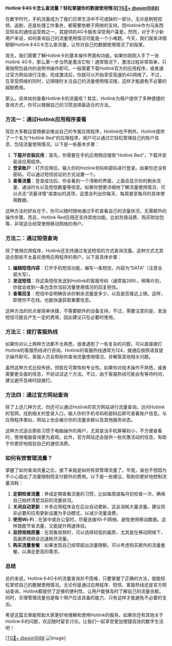 **Hotlink卡4G卡怎么查流量？轻松掌握你的数据使用情况[[TG💪+ @esim1088](https://t.me/s/esim1088)]**

在数字时代，手机流量成为了我们日常生活中不可或缺的一部分。无论是刷短视频、追剧，还是处理工作事务，都需要依赖于网络的支持。而Hotlink作为马来西亚知名的通信运营商之一，其提供的4G卡服务深受用户喜爱。然而，对于不少新用户来说，如何查询自己的流量使用情况可能是一个小难题。今天，我们就来详细聊聊Hotlink卡4G卡怎么查流量，让你对自己的数据使用情况了如指掌。

首先，我们需要了解Hotlink卡的基本操作界面和功能。如果你刚刚入手了一张Hotlink 4G卡，那么第一步当然是激活它啦！通常情况下，激活过程非常简单，只需按照包装内的说明书操作即可。一般需要下载Hotlink官方的应用程序，或者通过官方网站进行注册。完成激活后，你就可以开始享受高速的4G网络了。不过，在享受网络的同时，记得随时关注自己的流量使用情况哦，这样才能避免不必要的超额费用。

那么，具体如何查看Hotlink卡的流量呢？其实，Hotlink为用户提供了多种便捷的查询方式，你可以根据自己的习惯选择最适合的方法。

### 方法一：通过Hotlink应用程序查看

现在大多数运营商都会推出自己的专属应用程序，Hotlink也不例外。Hotlink提供了一个名为“Hotlink Red”的应用程序，用户可以通过它轻松管理自己的账户信息，包括流量使用情况。以下是一些基本步骤：

1. **下载并安装应用**：首先，你需要在手机应用商店搜索“Hotlink Red”，下载并安装该应用程序。
2. **登录账户**：打开应用后，输入你的Hotlink号码和密码进行登录。如果你还没有密码，可以通过短信验证的方式设置一个。
3. **查看流量**：登录成功后，你会看到一个清晰的界面，上面会显示你的剩余流量、通话时长以及短信数量等信息。如果你想更详细地了解流量使用情况，可以点击“流量详情”或类似的选项，这里会列出你每天、每周甚至每月的具体使用数据。

这种方法的好处在于，你可以随时随地通过手机查看自己的流量状况，无需额外的操作步骤。而且，Hotlink Red应用还支持其他功能，比如充值话费、购买附加包等，非常适合经常使用移动网络的用户。

### 方法二：通过短信查询

除了使用应用程序，Hotlink还支持通过发送短信的方式查询流量。这种方式尤其适合那些不太喜欢使用应用程序的用户。以下是具体步骤：

1. **编辑短信内容**：打开手机短信功能，编写一条短信，内容为“DATA”（注意全部大写）。
2. **发送短信**：将这条短信发送到Hotlink的客服号码（通常是289）。稍等片刻，你就会收到一条包含你当前流量使用情况的回复短信。
3. **查看回复**：短信中会明确告诉你剩余流量是多少，以及是否接近上限。这样，即使你不在线，也能快速获取重要信息。

这种方法的优点是简单快捷，不需要额外的设备支持。不过，需要注意的是，发送短信可能会产生一定的费用，因此建议只在必要时使用。

### 方法三：拨打客服热线

如果你对以上两种方法都不太熟悉，或者遇到了一些复杂的问题，可以直接拨打Hotlink的客服热线进行咨询。Hotlink的客服热线通常为124，拨通后按照语音提示操作即可。客服人员会帮助你查询流量使用情况，并解答其他相关问题。

虽然这种方式比较传统，但胜在可靠性和专业性。如果你对技术操作不熟悉，或者需要更全面的信息，不妨试试这个方法。不过，由于客服热线可能会有等待时间，建议避开高峰时段拨打。

### 方法四：通过官方网站查询

除了上述几种方式，你还可以通过Hotlink的官方网站进行流量查询。访问Hotlink的官网，找到相关的登录入口，输入你的手机号码和密码后即可查看账户信息。与应用程序类似，网站上也会展示你的流量余额以及其他服务状态。

这种方式适合那些习惯于电脑操作的用户，尤其是当手机屏幕较小，不方便查看时，使用电脑查询更为直观。此外，官方网站还会提供一些优惠活动的信息，有助于你更好地规划自己的通信消费。

### 如何有效管理流量？

掌握了如何查询流量之后，接下来就是如何有效管理流量了。毕竟，谁也不想因为不小心超出了流量限制而支付额外的费用。以下是一些建议，帮助你更好地控制流量消耗：

1. **定期检查流量**：养成定期查看流量的习惯，比如每周或每月初检查一次，确保自己始终清楚当前的流量状况。
2. **关闭自动更新**：许多应用程序会在后台自动更新，这会消耗大量流量。建议将非必要的应用更新设置为手动模式，以减少流量浪费。
3. **使用Wi-Fi**：在家中或办公室时，尽量连接Wi-Fi网络，避免使用移动数据。这样既能节省流量，又能提升网速体验。
4. **监控视频质量**：在观看视频时，可以选择较低的画质，尤其是在移动网络下，高画质视频会迅速耗尽流量。
5. **购买流量套餐**：如果发现自己经常超出流量限额，可以考虑购买额外的流量套餐，以满足更高的需求。

### 总结

总的来说，Hotlink卡4G卡的流量查询并不困难，只要掌握了正确的方法，就能轻松掌控自己的数据使用情况。无论你是通过应用程序、短信、客服热线还是官方网站查询，Hotlink都提供了足够的便利性，让用户能够及时了解自己的流量余额。同时，合理管理流量也是每个用户应该具备的能力，只有这样才能避免不必要的支出。

希望这篇文章能帮助大家更好地理解和使用Hotlink的服务。如果你还有其他关于Hotlink卡的问题，欢迎随时留言讨论。让我们一起享受更加便捷高效的数字生活吧！

[[TG💪+ @esim1088](https://t.me/s/esim1088) ![Image](https://i.postimg.cc/4NQfJmqS/Snipaste-2025-05-13-00-14-12.png)]